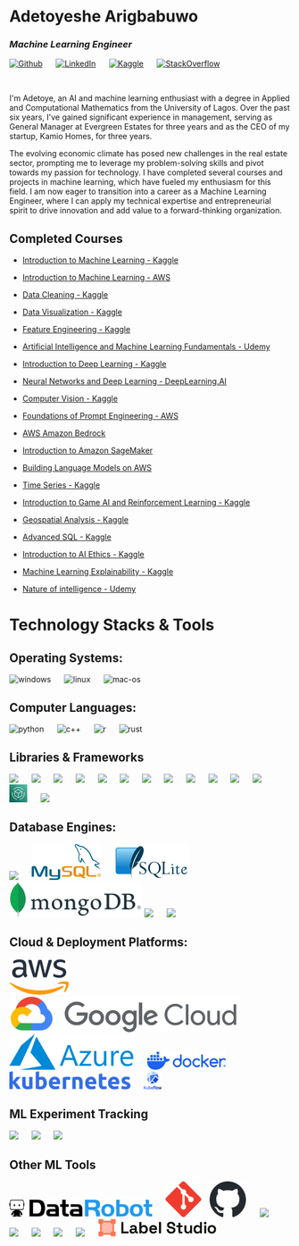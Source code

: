 # Adetoyeshe Arigbabuwo
### *Machine Learning Engineer* 
[<img src='https://upload.wikimedia.org/wikipedia/commons/9/91/Octicons-mark-github.svg' alt='Github' height='24'></img>](https://github.com/princegbabuwo)
&nbsp;&nbsp;&nbsp;&nbsp;
[<img src='https://upload.wikimedia.org/wikipedia/commons/7/7e/LinkedIn_PNG16.png' height='24' alt='LinkedIn'>](https://www.linkedin.com/in/princegbabuwo/)
&nbsp;&nbsp;&nbsp;&nbsp;
[<img src='https://upload.wikimedia.org/wikipedia/commons/7/7c/Kaggle_logo.png' alt='Kaggle' height='24'>](https://www.kaggle.com/adetoyeshearigbabuwo)
&nbsp;&nbsp;&nbsp;&nbsp;
[<img src='https://upload.wikimedia.org/wikipedia/commons/e/ef/Stack_Overflow_icon.svg' alt='StackOverflow' height='24'>](https://stackoverflow.com/users/10446949/adetoye?tab=profile)

<br>

I'm Adetoye, an AI and machine learning enthusiast with a degree in Applied and Computational Mathematics from the University of Lagos. Over the past six years, I've gained significant experience in management, serving as General Manager at Evergreen Estates for three years and as the CEO of my startup, Kamio Homes, for three years.

The evolving economic climate has posed new challenges in the real estate sector, prompting me to leverage my problem-solving skills and pivot towards my passion for technology. I have completed several courses and projects in machine learning, which have fueled my enthusiasm for this field. I am now eager to transition into a career as a Machine Learning Engineer, where I can apply my technical expertise and entrepreneurial spirit to drive innovation and add value to a forward-thinking organization.

## Completed Courses
* [Introduction to Machine Learning - Kaggle](https://www.kaggle.com/learn/certification/adetoyeshearigbabuwo/intro-to-machine-learning)

* [Introduction to Machine Learning - AWS](https://drive.google.com/file/d/1mmU3nTjaUeYOo2odR4GfeB1OGh8EPhbe/view?usp=drive_link)

* [Data Cleaning - Kaggle](https://www.kaggle.com/learn/certification/adetoyeshearigbabuwo/data-cleaning)

* [Data Visualization - Kaggle](https://www.kaggle.com/learn/certification/adetoyeshearigbabuwo/data-visualization)

* [Feature Engineering - Kaggle](https://www.kaggle.com/learn/certification/adetoyeshearigbabuwo/feature-engineering)

* [Artificial Intelligence and Machine Learning Fundamentals - Udemy](https://www.udemy.com/certificate/UC-41d45651-33b3-4569-8cc3-c38b0f5bfc89/)

* [Introduction to Deep Learning - Kaggle](https://www.kaggle.com/learn/certification/adetoyeshearigbabuwo/intro-to-deep-learning)

* [Neural Networks and Deep Learning - DeepLearning.AI](https://www.coursera.org/account/accomplishments/records/CWXK45GT9C9J)

* [Computer Vision - Kaggle](https://www.kaggle.com/learn/certification/adetoyeshearigbabuwo/computer-vision)

* [Foundations of Prompt Engineering - AWS](https://drive.google.com/file/d/1tbD056rcv_A87qx6-QxAnX9-WBicZSCZ/view?usp=drive_link)

* [AWS Amazon Bedrock](https://drive.google.com/file/d/10etOp-Gkg061r1fIH-zFp2yKw5mQ7wXY/view?usp=drive_link)

* [Introduction to Amazon SageMaker](https://drive.google.com/file/d/19fKGG3vuc3QzLqD5jZTH9-XbjNBMJQsv/view?usp=drive_link)

* [Building Language Models on AWS](https://drive.google.com/file/d/18AvJ4IsSW0viSZPOksXZYoDK7JPQTjXA/view?usp=drive_link)

* [Time Series - Kaggle](https://www.kaggle.com/learn/certification/adetoyeshearigbabuwo/time-series)

* [Introduction to Game AI and Reinforcement Learning - Kaggle](https://www.kaggle.com/learn/certification/adetoyeshearigbabuwo/intro-to-game-ai-and-reinforcement-learning)

* [Geospatial Analysis - Kaggle](https://www.kaggle.com/learn/certification/adetoyeshearigbabuwo/geospatial-analysis)

* [Advanced SQL - Kaggle](https://www.kaggle.com/learn/certification/adetoyeshearigbabuwo/advanced-sql)

* [Introduction to AI Ethics - Kaggle](https://www.kaggle.com/learn/certification/adetoyeshearigbabuwo/intro-to-ai-ethics)

* [Machine Learning Explainability - Kaggle](https://www.kaggle.com/learn/certification/adetoyeshearigbabuwo/machine-learning-explainability)

* [Nature of intelligence - Udemy](https://www.udemy.com/certificate/UC-1f5b8821-780d-4a5e-9d20-501c66538af3/)




# Technology Stacks & Tools
## Operating Systems:
<img src='https://upload.wikimedia.org/wikipedia/commons/8/87/Windows_logo_-_2021.svg' height='32' alt='windows'></img>
&nbsp;&nbsp;&nbsp;&nbsp;
<img src='https://upload.wikimedia.org/wikipedia/commons/f/f1/Icons8_flat_linux.svg' height='32' alt='linux'></img>
&nbsp;&nbsp;&nbsp;&nbsp;
<img src='https://upload.wikimedia.org/wikipedia/commons/7/74/Apple_logo_dark_grey.svg' height='32' alt='mac-os'></img>
&nbsp;&nbsp;&nbsp;&nbsp;
<br>

## Computer Languages:
<img src='https://upload.wikimedia.org/wikipedia/commons/c/c3/Python-logo-notext.svg' height='32' alt='python'></img>
&nbsp;&nbsp;&nbsp;&nbsp;
<img src='https://upload.wikimedia.org/wikipedia/commons/1/18/ISO_C%2B%2B_Logo.svg' height='32' alt='c++'>
&nbsp;&nbsp;&nbsp;&nbsp;
<img src='https://www.r-project.org/logo/Rlogo.svg' height='32' alt='r'>
&nbsp;&nbsp;&nbsp;&nbsp;
<img src='https://www.rust-lang.org/logos/rust-logo-32x32.png' alt='rust'>
<br>

## Libraries & Frameworks
<img src='https://upload.wikimedia.org/wikipedia/commons/2/2d/Tensorflow_logo.svg' height='32'></img>
&nbsp;&nbsp;&nbsp;&nbsp;
<img src='https://upload.wikimedia.org/wikipedia/commons/a/ae/Keras_logo.svg' height='32'></img>
&nbsp;&nbsp;&nbsp;&nbsp;
<img src='https://upload.wikimedia.org/wikipedia/commons/1/10/PyTorch_logo_icon.svg' height='32'>
&nbsp;&nbsp;&nbsp;&nbsp;
<img src='https://upload.wikimedia.org/wikipedia/commons/3/31/NumPy_logo_2020.svg' height='32'>
&nbsp;&nbsp;&nbsp;&nbsp;
<img src='https://upload.wikimedia.org/wikipedia/commons/0/05/Scikit_learn_logo_small.svg' height='32'>
&nbsp;&nbsp;&nbsp;&nbsp;
<img src='https://upload.wikimedia.org/wikipedia/commons/e/ed/Pandas_logo.svg' height='32'>
&nbsp;&nbsp;&nbsp;&nbsp;
<img src='https://upload.wikimedia.org/wikipedia/commons/8/88/SpaCy_logo.svg' height='32'>
&nbsp;&nbsp;&nbsp;&nbsp;
<img src='https://cdn-lfs.huggingface.co/repos/96/a2/96a2c8468c1546e660ac2609e49404b8588fcf5a748761fa72c154b2836b4c83/42378b786aa85e6103abbd2ee24e56672467d562ecf884eb51cefe3a68971087?response-content-disposition=inline%3B+filename*%3DUTF-8%27%27hf-logo-with-title.png%3B+filename%3D%22hf-logo-with-title.png%22%3B&response-content-type=image%2Fpng&Expires=1721499626&Policy=eyJTdGF0ZW1lbnQiOlt7IkNvbmRpdGlvbiI6eyJEYXRlTGVzc1RoYW4iOnsiQVdTOkVwb2NoVGltZSI6MTcyMTQ5OTYyNn19LCJSZXNvdXJjZSI6Imh0dHBzOi8vY2RuLWxmcy5odWdnaW5nZmFjZS5jby9yZXBvcy85Ni9hMi85NmEyYzg0NjhjMTU0NmU2NjBhYzI2MDllNDk0MDRiODU4OGZjZjVhNzQ4NzYxZmE3MmMxNTRiMjgzNmI0YzgzLzQyMzc4Yjc4NmFhODVlNjEwM2FiYmQyZWUyNGU1NjY3MjQ2N2Q1NjJlY2Y4ODRlYjUxY2VmZTNhNjg5NzEwODc%7EcmVzcG9uc2UtY29udGVudC1kaXNwb3NpdGlvbj0qJnJlc3BvbnNlLWNvbnRlbnQtdHlwZT0qIn1dfQ__&Signature=QN9sBR6xgLsVqxSkzxpREbJLXZoBa-RXOL1AFpukS7l5YmjfiJuIb8O7cw7A1Ih7Fb61yv%7EyPaHxE%7EB8s54e82zKSXW32Kl2BzvrSxawqlzlGIpUTHJlAeKBllCBpAFulr5le4tRGxoxWu2Gf55QLUflI%7E1CXNKCeqKa6I2MMqM0UqnmEQc2tMiXGMNSdQfKsKbDG1sdcqQP2-oLjBuj2vzLD97jrOEytb8ZvS3P-jNkD1fcRCCS-iBhFIMZW65yH9Q6qYlvPLtNeiv1zsH%7EfkTLM%7EfVIy13B%7EEfek-6aMf1hUy0KVzBcwxhmRq0eM8DEN4wSH4GW2lxc4DcoeVv9w__&Key-Pair-Id=K3ESJI6DHPFC7' height='32'>
&nbsp;&nbsp;&nbsp;&nbsp;
<img src='https://upload.wikimedia.org/wikipedia/commons/3/32/OpenCV_Logo_with_text_svg_version.svg' height='32'>
&nbsp;&nbsp;&nbsp;&nbsp;
<img src='https://cloud.githubusercontent.com/assets/72164/2638484/3f743636-beaf-11e3-8f26-0d3b41f12edf.png' height='32'>
&nbsp;&nbsp;&nbsp;&nbsp;
<img src='https://upload.wikimedia.org/wikipedia/commons/0/0e/Hadoop_logo.svg' height='32'>
&nbsp;&nbsp;&nbsp;&nbsp;
<img src='https://thedatascientist.com/wp-content/uploads/2023/08/nltk.png' height='32'>
&nbsp;&nbsp;&nbsp;&nbsp;
<img src='icons/Apache MXNet on AWS.png' height='32'>
&nbsp;&nbsp;&nbsp;&nbsp;
<img src='https://upload.wikimedia.org/wikipedia/en/b/b9/Microsoft-CogTK.png' height='32'>
<br>

## Database Engines:
<img src='https://wiki.postgresql.org/images/a/a4/PostgreSQL_logo.3colors.svg' height='32'></img>
&nbsp;&nbsp;&nbsp;&nbsp;
![MySQL](icons/mysql-official.svg "MySQL")
&nbsp;&nbsp;&nbsp;&nbsp;
![SQLite](icons/SQLite370.svg "SQLite")
&nbsp;&nbsp;&nbsp;&nbsp;
![MongoDB](icons/MongoDB_Logo.svg "MongoDB")
<img src='https://upload.wikimedia.org/wikipedia/commons/5/5e/Cassandra_logo.svg' height='32'>
&nbsp;&nbsp;&nbsp;&nbsp;
<img src='https://upload.wikimedia.org/wikipedia/commons/6/64/Logo-redis.svg' height='32'>
&nbsp;&nbsp;&nbsp;&nbsp;
<br>

## Cloud & Deployment Platforms:
![AWS](icons/Amazon_Web_Services_Logo.svg "Amazon Web Services")
&nbsp;&nbsp;
![Google Cloud](icons/Google_Cloud_logo.svg "Google Cloud")
&nbsp;&nbsp;&nbsp;&nbsp;
![Azure](icons/Microsoft_Azure_Logo.svg "Microsoft Azure")
&nbsp;&nbsp;&nbsp;&nbsp;
<img src='icons/docker-logo-blue.png' height='32'>
&nbsp;&nbsp;&nbsp;&nbsp;
<img src='https://raw.githubusercontent.com/kubernetes/kubernetes/master/logo/name_blue.png' height='32'>
&nbsp;&nbsp;&nbsp;&nbsp;
<img src='icons/kubeflow.svg' height='32'>
&nbsp;&nbsp;&nbsp;&nbsp;
<br>

## ML Experiment Tracking
<img src='https://mlflow.org/img/mlflow-black.svg' height='32'></img>
&nbsp;&nbsp;&nbsp;&nbsp;
<img src='https://site.wandb.ai/nitropack_static/pfApWRihljemXzAqfjcIBKUphCWQwXRI/assets/images/optimized/rev-3bb3226/site.wandb.ai/wp-content/uploads/2024/05/Horizontal-WB-logo.svg' height='32'>
&nbsp;&nbsp;&nbsp;&nbsp;
<img src='https://neptune.ai/wp-content/themes/neptune/img/logo-neptune.svg' height='32'>
&nbsp;&nbsp;&nbsp;&nbsp;

## Other ML Tools
<img src='icons/datarobot.svg' height='32'></img>
&nbsp;&nbsp;&nbsp;&nbsp; 
![Git](icons/Git-Icon-1788C.svg "Git")
&nbsp;&nbsp;
![GitHub](icons/github-mark.svg "GitHub")
&nbsp;&nbsp;&nbsp;&nbsp;
<img src='https://upload.wikimedia.org/wikipedia/commons/e/e1/GitLab_logo.svg' height='32'>
&nbsp;&nbsp;&nbsp;&nbsp;
<img src='https://upload.wikimedia.org/wikipedia/commons/5/53/Apache_kafka_wordtype.svg' height='32'>
&nbsp;&nbsp;&nbsp;&nbsp;
<img src='https://upload.wikimedia.org/wikipedia/commons/f/f3/Apache_Spark_logo.svg' height='32'>
&nbsp;&nbsp;&nbsp;&nbsp;
<img src='https://upload.wikimedia.org/wikipedia/commons/archive/3/38/20190118024745%21Jupyter_logo.svg' height='32'>
&nbsp;&nbsp;&nbsp;&nbsp;
<img src='https://upload.wikimedia.org/wikipedia/commons/d/d0/Google_Colaboratory_SVG_Logo.svg' height='32'>
&nbsp;&nbsp;&nbsp;&nbsp;
<img src='icons/label_studio.svg' height='32'>
&nbsp;&nbsp;&nbsp;&nbsp;

<!--

# Technology Stacks & Tools
## Operating Systems:
- Windows
- Linux
- MacOS

## Computer Languages:
- Python
- C++
- R
- Rust

## Libraries & Frameworks
- Tensor Flow
- Keras
- PyTorch
- Numpy 
- Scikit Learn
- Pandas
- Spacy
- HuggingFace Transformers
- OpenCV
- Pillow
- Apache Hadoo
- NLTK
- Apache MXNet
- Microsoft COgnitive Toolkit

## Database Engines:
-PostgreSQL
- MySQL
- SQLite
- MongoDB
- Canssandra DB
- Redis

## Cloud & Deployment Platforms:
- AWS
- Google Cloud
- Microsoft Azure
- Docker
- Kubernetes
- KubeFlow

## ML Experiment Tracking
- ML Flow
- Weights and Biases
- Neptune.ai

## Other ML Tools
- Data Robot
- Git
- GitHub
- GitLab
- Apache Kafka
- Apache Spark
- JupyterLab and Jupyter Notebook
- Google Collab
- Label Studio
-->